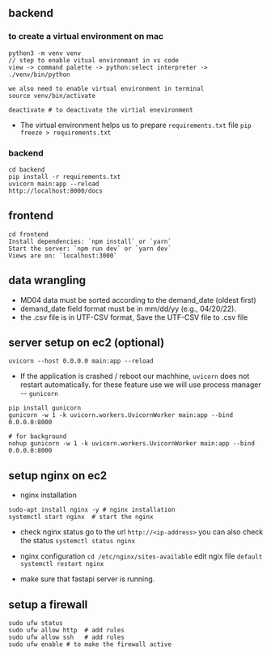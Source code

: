 ## backend

### to create a virtual environment on mac

```
python3 -m venv venv
// step to enable vitual environmant in vs code
view -> command palette -> python:select interpreter -> ./venv/bin/python

we also need to enable virtual environment in terminal
source venv/bin/activate

deactivate # to deactivate the virtial enevironment
```

- The virtual environment helps us to prepare `requirements.txt` file `pip freeze > requirements.txt`

### backend

```
cd backend
pip install -r requirements.txt
uvicorn main:app --reload
http://localhost:8000/docs
```

## frontend

```
cd frontend
Install dependencies: `npm install` or `yarn`
Start the server: `npm run dev` or `yarn dev`
Views are on: `localhost:3000`

```

## data wrangling

- MD04 data must be sorted according to the demand_date (oldest first)
- demand_date field format must be in mm/dd/yy (e.g., 04/20/22).
- the .csv file is in UTF-CSV format, Save the UTF-CSV file to .csv file

## server setup on ec2 (optional)

```
uvicorn --host 0.0.0.0 main:app --reload
```

- If the application is crashed / reboot our machhine, `uvicorn` does not restart automatically.
  for these feature use we will use process manager -- `gunicorn`

```
pip install gunicorn
gunicorn -w 1 -k uvicorn.workers.UvicornWorker main:app --bind 0.0.0.0:8000

# for background
nohup gunicorn -w 1 -k uvicorn.workers.UvicornWorker main:app --bind 0.0.0.0:8000
```

## setup nginx on ec2

- nginx installation

```
sudo-apt install nginx -y # nginx installation
systemctl start nginx  # start the nginx
```

- check nginx status
  go to the url `http://<ip-address>`
  you can also check the status `systemctl status nginx`

- nginx configuration
  `cd /etc/nginx/sites-available`
  edit ngix file `default`
  `systemctl restart nginx`

- make sure that fastapi server is running.

## setup a firewall

```
sudo ufw status
sudo ufw allow http  # add rules
sudo ufw allow ssh   # add rules
sudo ufw enable # to make the firewall active
```
